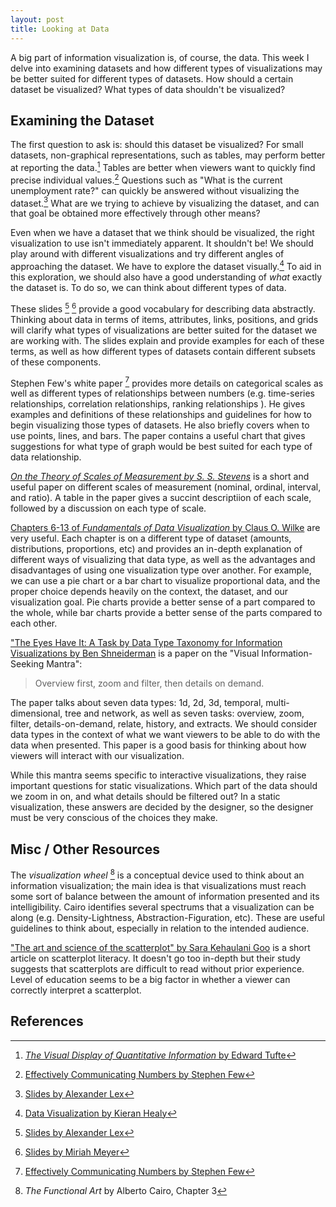 ```yaml
---
layout: post
title: Looking at Data
---
```

A big part of information visualization is, of course, the data. This week I delve into examining datasets and how different types of visualizations may be better suited for different types of datasets. How should a certain dataset be visualized? What types of data shouldn't be visualized?

## Examining the Dataset
The first question to ask is: should this dataset be visualized? For small datasets, non-graphical representations, such as tables, may perform better at reporting the data.[^tufte] Tables are better when viewers want to quickly find precise individual values.[^stephen] Questions such as "What is the current unemployment rate?" can quickly be answered without visualizing the dataset.[^alex] What are we trying to achieve by visualizing the dataset, and can that goal be obtained more effectively through other means?

Even when we have a dataset that we think should be visualized, the right visualization to use isn't immediately apparent. It shouldn't be! We should play around with different visualizations and try different angles of approaching the dataset. We have to explore the dataset visually.[^explore] To aid in this exploration, we should also have a good understanding of _what_ exactly the dataset is. To do so, we can think about different types of data.

These slides [^alex] [^miriah] provide a good vocabulary for describing data abstractly. Thinking about data in terms of items, attributes, links, positions, and grids will clarify what types of visualizations are better suited for the dataset we are working with. The slides explain and provide examples for each of these terms, as well as how different types of datasets contain different subsets of these components.

Stephen Few's white paper [^stephen] provides more details on categorical scales as well as different types of relationships between numbers (e.g. time-series relationships, correlation relationships, ranking relationships ). He gives examples and definitions of these relationships and guidelines for how to begin visualizing those types of datasets. He also briefly covers when to use points, lines, and bars. The paper contains a useful chart that gives suggestions for what type of graph would be best suited for each type of data relationship.

[_On the Theory of Scales of Measurement by S. S. Stevens_](https://www.jstor.org/stable/1671815) is a short and useful paper on different scales of measurement (nominal, ordinal, interval, and ratio). A table in the paper gives a succint descriptiion of each scale, followed by a discussion on each type of scale.

[Chapters 6-13 of _Fundamentals of Data Visualization_ by Claus O. Wilke](https://serialmentor.com/dataviz/visualizing-amounts.html) are very useful. Each chapter is on a different type of dataset (amounts, distributions, proportions, etc) and provides an in-depth explanation of different ways of visualizing that data type, as well as the advantages and disadvantages of using one visualization type over another. For example, we can use a pie chart or a bar chart to visualize proportional data, and the proper choice depends heavily on the context, the dataset, and our visualization goal. Pie charts provide a better sense of a part compared to the whole, while bar charts provide a better sense of the parts compared to each other.

["The Eyes Have It: A Task by Data Type Taxonomy for Information Visualizations by Ben Shneiderman](https://www.cs.umd.edu/~ben/papers/Shneiderman1996eyes.pdf) is a paper on the "Visual Information-Seeking Mantra":
> Overview first, zoom and filter, then details on demand.

The paper talks about seven data types: 1d, 2d, 3d, temporal, multi-dimensional, tree and network, as well as seven tasks: overview, zoom, filter, details-on-demand, relate, history, and extracts. We should consider data types in the context of what we want viewers to be able to do with the data when presented. This paper is a good basis for thinking about how viewers will interact with our visualization.

While this mantra seems specific to interactive visualizations, they raise important questions for static visualizations. Which part of the data should we zoom in on, and what details should be filtered out? In a static visualization, these answers are decided by the designer, so the designer must be very conscious of the choices they make.

## Misc / Other Resources
The _visualization wheel_ [^cairo] is a conceptual device used to think about an information visualization; the main idea is that visualizations must reach some sort of balance between the amount of information presented and its intelligibility. Cairo identifies several spectrums that a visualization can be along (e.g. Density-Lightness, Abstraction-Figuration, etc). These are useful guidelines to think about, especially in relation to the intended audience.

["The art and science of the scatterplot" by Sara Kehaulani Goo](http://www.pewresearch.org/fact-tank/2015/09/16/the-art-and-science-of-the-scatterplot/) is a short article on scatterplot literacy. It doesn't go too in-depth but their study suggests that scatterplots are difficult to read without prior experience. Level of education seems to be a big factor in whether a viewer can correctly interpret a scatterplot.

## References
[^explore]: [Data Visualization by Kieran Healy](https://serialmentor.com/dataviz/choosing-visualization-software.html)
[^tufte]: [_The Visual Display of Quantitative Information_ by Edward Tufte](https://www.edwardtufte.com/tufte/books_vdqi)
[^alex]:[Slides by Alexander Lex](http://www.cs171.org/2015/assets/slides/03-Data.pdf)
[^miriah]:[Slides by Miriah Meyer](http://www.cs.utah.edu/~miriah/teaching/cs6630/lectures/L04-data.pdf)
[^cairo]: _The Functional Art_ by Alberto Cairo, Chapter 3
[^stephen]: [Effectively Communicating Numbers by Stephen Few](http://www.perceptualedge.com/articles/Whitepapers/Communicating_Numbers.pdf)